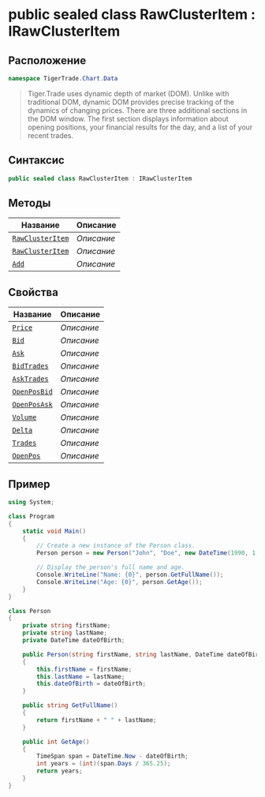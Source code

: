 
# public sealed class RawClusterItem : IRawClusterItem
## Расположение
```csharp
namespace TigerTrade.Chart.Data
```



> Tiger.Trade uses dynamic depth of market (DOM). Unlike with traditional DOM, dynamic DOM provides precise tracking of the dynamics of changing prices. There are three additional sections in the DOM window. The first section displays information about opening positions, your financial results for the day, and a list of your recent trades.

## Синтаксис
```csharp
public sealed class RawClusterItem : IRawClusterItem
```


## Методы
| Название | Описание |
| --- | --- |
| [`RawClusterItem`](./RawClusterItem.cs/metody/RawClusterItem.md) | *Описание* |
| [`RawClusterItem`](./RawClusterItem.cs/metody/RawClusterItem.md) | *Описание* |
| [`Add`](./RawClusterItem.cs/metody/Add.md) | *Описание* |

## Свойства
| Название | Описание |
| --- | --- |
| [`Price`](./RawClusterItem.cs/svoistva/Price.md) | *Описание* |
| [`Bid`](./RawClusterItem.cs/svoistva/Bid.md) | *Описание* |
| [`Ask`](./RawClusterItem.cs/svoistva/Ask.md) | *Описание* |
| [`BidTrades`](./RawClusterItem.cs/svoistva/BidTrades.md) | *Описание* |
| [`AskTrades`](./RawClusterItem.cs/svoistva/AskTrades.md) | *Описание* |
| [`OpenPosBid`](./RawClusterItem.cs/svoistva/OpenPosBid.md) | *Описание* |
| [`OpenPosAsk`](./RawClusterItem.cs/svoistva/OpenPosAsk.md) | *Описание* |
| [`Volume`](./RawClusterItem.cs/svoistva/Volume.md) | *Описание* |
| [`Delta`](./RawClusterItem.cs/svoistva/Delta.md) | *Описание* |
| [`Trades`](./RawClusterItem.cs/svoistva/Trades.md) | *Описание* |
| [`OpenPos`](./RawClusterItem.cs/svoistva/OpenPos.md) | *Описание* |


## Пример
```csharp
using System;

class Program
{
    static void Main()
    {
        // Create a new instance of the Person class.
        Person person = new Person("John", "Doe", new DateTime(1990, 1, 1));

        // Display the person's full name and age.
        Console.WriteLine("Name: {0}", person.GetFullName());
        Console.WriteLine("Age: {0}", person.GetAge());
    }
}

class Person
{
    private string firstName;
    private string lastName;
    private DateTime dateOfBirth;

    public Person(string firstName, string lastName, DateTime dateOfBirth)
    {
        this.firstName = firstName;
        this.lastName = lastName;
        this.dateOfBirth = dateOfBirth;
    }

    public string GetFullName()
    {
        return firstName + " " + lastName;
    }

    public int GetAge()
    {
        TimeSpan span = DateTime.Now - dateOfBirth;
        int years = (int)(span.Days / 365.25);
        return years;
    }
}
```

